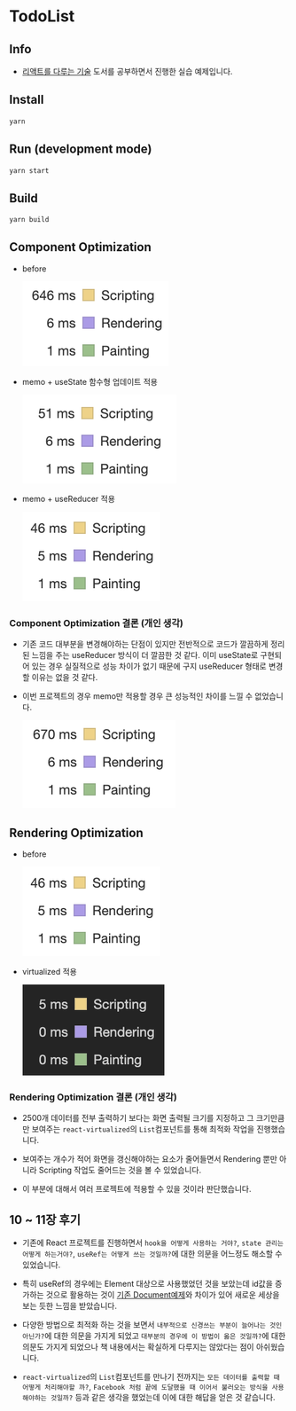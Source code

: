 # TodoList

## Info

- [리액트를 다루는 기술](https://search.daum.net/search?w=bookpage&bookId=5056576&tab=introduction&DA=LB2&q=%EB%A6%AC%EC%95%A1%ED%8A%B8%EB%A5%BC%20%EB%8B%A4%EB%A3%A8%EB%8A%94%20%EA%B8%B0%EC%88%A0) 도서를 공부하면서 진행한 실습 예제입니다.

## Install

```bash
yarn
```

## Run (development mode)

```bash
yarn start
```

## Build

```bash
yarn build
```

## Component Optimization

- before

  ![before](./assets/before.png)

- memo + useState 함수형 업데이트 적용

  ![useState](./assets/useState.png)

- memo + useReducer 적용

  ![useReducer](./assets/useReducer.png)

### Component Optimization 결론 (개인 생각)

- 기존 코드 대부분을 변경해야하는 단점이 있지만 전반적으로 코드가 깔끔하게 정리된 느낌을 주는 useReducer 방식이 더 깔끔한 것 같다. 이미 useState로 구현되어 있는 경우 실질적으로 성능 차이가 없기 때문에 구지 useReducer 형태로 변경할 이유는 없을 것 같다.

- 이번 프로젝트의 경우 memo만 적용할 경우 큰 성능적인 차이를 느낄 수 없었습니다.

  ![onlyMemo](./assets/only_memo.png)

## Rendering Optimization

- before

  ![useReducer_before](./assets/useReducer.png)

- virtualized 적용

  ![virtualized](./assets/useVirtualized.png)

### Rendering Optimization 결론 (개인 생각)

- 2500개 데이터를 전부 출력하기 보다는 화면 출력될 크기를 지정하고 그 크기만큼만 보여주는 `react-virtualized`의 `List`컴포넌트를 통해 최적화 작업을 진행했습니다.

- 보여주는 개수가 적어 화면을 갱신해야하는 요소가 줄어들면서 Rendering 뿐만 아니라 Scripting 작업도 줄어드는 것을 볼 수 있었습니다.

- 이 부분에 대해서 여러 프로젝트에 적용할 수 있을 것이라 판단했습니다.

## 10 ~ 11장 후기

- 기존에 React 프로젝트를 진행하면서 `hook을 어떻게 사용하는 거야?`, `state 관리는 어떻게 하는거야?`, `useRef는 어떻게 쓰는 것일까?`에 대한 의문을 어느정도 해소할 수 있었습니다.

- 특히 useRef의 경우에는 Element 대상으로 사용했었던 것을 보았는데 id값을 증가하는 것으로 활용하는 것이 [기존 Document예제](https://ko.reactjs.org/docs/hooks-reference.html#useref)와 차이가 있어 새로운 세상을 보는 듯한 느낌을 받았습니다.

- 다양한 방법으로 최적화 하는 것을 보면서 `내부적으로 신경쓰는 부분이 늘어나는 것인 아닌가?`에 대한 의문을 가지게 되었고 `대부분의 경우에 이 방법이 옳은 것일까?`에 대한 의문도 가지게 되었으나 책 내용에서는 확실하게 다루지는 않았다는 점이 아쉬웠습니다.

- `react-virtualized`의 `List`컴포넌트를 만나기 전까지는 `모든 데이터를 출력할 때 어떻게 처리해야할 까?`, `Facebook 처럼 끝에 도달했을 때 이어서 불러오는 방식을 사용해야하는 것일까?` 등과 같은 생각을 했었는데 이에 대한 해답을 얻은 것 같습니다.

